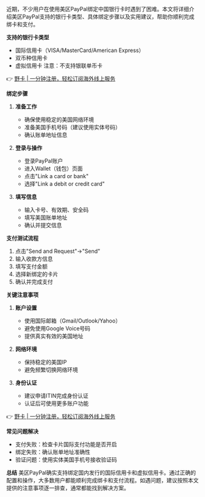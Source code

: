近期，不少用户在使用美区PayPal绑定中国银行卡时遇到了困难。本文将详细介绍美区PayPal支持的银行卡类型、具体绑定步骤以及实用建议，帮助你顺利完成绑卡和支付。

**支持的银行卡类型**
- 国际信用卡（VISA/MasterCard/American Express）
- 双币种信用卡
- 虚拟信用卡
注意：不支持银联单币卡

👉 [野卡 | 一分钟注册，轻松订阅海外线上服务](https://bit.ly/bewildcard)

**绑定步骤**

1. **准备工作**
   - 确保使用稳定的美国网络环境
   - 准备美国手机号码（建议使用实体号码）
   - 确认账单地址信息

2. **登录与操作**
   - 登录PayPal账户
   - 进入Wallet（钱包）页面
   - 点击"Link a card or bank"
   - 选择"Link a debit or credit card"

3. **填写信息**
   - 输入卡号、有效期、安全码
   - 填写美国账单地址
   - 确认并提交信息

**支付测试流程**
1. 点击"Send and Request"→"Send"
2. 输入收款方信息
3. 填写支付金额
4. 选择新绑定的卡片
5. 确认并完成支付

**关键注意事项**

1. **账户设置**
   - 使用国际邮箱（Gmail/Outlook/Yahoo）
   - 避免使用Google Voice号码
   - 提供真实有效的美国地址

2. **网络环境**
   - 保持稳定的美国IP
   - 避免频繁切换网络环境

3. **身份认证**
   - 建议申请ITIN完成身份认证
   - 认证后可使用更多账户功能

👉 [野卡 | 一分钟注册，轻松订阅海外线上服务](https://bit.ly/bewildcard)

**常见问题解决**
- 支付失败：检查卡片国际支付功能是否开启
- 绑定失败：确认账单地址准确性
- 验证问题：使用实体美国手机号接收验证码

**总结**
美区PayPal确实支持绑定国内发行的国际信用卡和虚拟信用卡。通过正确的配置和操作，大多数用户都能顺利完成绑卡和支付流程。如遇问题，建议按照本文提供的注意事项逐一排查，通常都能找到解决方案。